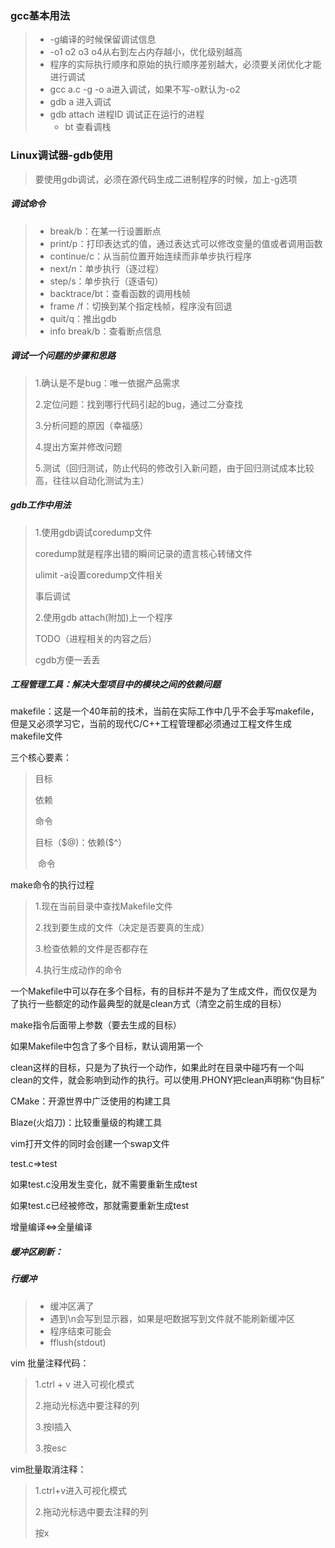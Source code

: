 ### gcc基本用法

> * -g编译的时候保留调试信息
> * -o1 o2 o3 o4从右到左占内存越小，优化级别越高
> * 程序的实际执行顺序和原始的执行顺序差别越大，必须要关闭优化才能进行调试
> * gcc a.c -g -o a进入调试，如果不写-o默认为-o2
> * gdb a 进入调试
> * gdb attach 进程ID 调试正在运行的进程
>   * bt 查看调栈

### Linux调试器-gdb使用

> 要使用gdb调试，必须在源代码生成二进制程序的时候，加上-g选项

##### 调试命令

> * break/b：在某一行设置断点
> * print/p：打印表达式的值，通过表达式可以修改变量的值或者调用函数
> * continue/c：从当前位置开始连续而非单步执行程序
> * next/n：单步执行（逐过程）
> * step/s：单步执行（逐语句）
> * backtrace/bt：查看函数的调用栈帧
> * frame /f：切换到某个指定栈帧，程序没有回退
> * quit/q：推出gdb
> * info break/b：查看断点信息

##### 调试一个问题的步骤和思路

> 1.确认是不是bug：唯一依据产品需求
>
> 2.定位问题：找到哪行代码引起的bug，通过二分查找
>
> 3.分析问题的原因（幸福感）
>
> 4.提出方案并修改问题
>
> 5.测试（回归测试，防止代码的修改引入新问题，由于回归测试成本比较高，往往以自动化测试为主）

##### gdb工作中用法

> 1.使用gdb调试coredump文件
>
>  coredump就是程序出错的瞬间记录的遗言核心转储文件
>
> ulimit -a设置coredump文件相关
>
> 事后调试
>
> 2.使用gdb attach(附加)上一个程序
>
> TODO（进程相关的内容之后）
>
> cgdb方便一丢丢

##### 工程管理工具：解决大型项目中的模块之间的依赖问题

makefile：这是一个40年前的技术，当前在实际工作中几乎不会手写makefile，但是又必须学习它，当前的现代C/C++工程管理都必须通过工程文件生成makefile文件

三个核心要素：

> 目标
>
> 依赖
>
> 命令
>
> 目标（\$@)：依赖(\$^）
>
> ​    	命令

make命令的执行过程

> 1.现在当前目录中查找Makefile文件
>
> 2.找到要生成的文件（决定是否要真的生成）
>
> 3.检查依赖的文件是否都存在
>
> 4.执行生成动作的命令

一个Makefile中可以存在多个目标，有的目标并不是为了生成文件，而仅仅是为了执行一些额定的动作最典型的就是clean方式（清空之前生成的目标）

make指令后面带上参数（要去生成的目标）

如果Makefile中包含了多个目标，默认调用第一个

clean这样的目标，只是为了执行一个动作，如果此时在目录中碰巧有一个叫clean的文件，就会影响到动作的执行。可以使用.PHONY把clean声明称“伪目标”

CMake：开源世界中广泛使用的构建工具

Blaze(火焰刀)：比较重量级的构建工具

vim打开文件的同时会创建一个swap文件

test.c=>test

如果test.c没用发生变化，就不需要重新生成test

如果test.c已经被修改，那就需要重新生成test

增量编译<=>全量编译

##### 缓冲区刷新：

##### 行缓冲

> * 缓冲区满了
> * 遇到\n会写到显示器，如果是吧数据写到文件就不能刷新缓冲区
> * 程序结束可能会
> * fflush(stdout)

vim 批量注释代码：

> 1.ctrl + v 进入可视化模式
>
> 2.拖动光标选中要注释的列
>
> 3.按I插入
>
> 3.按esc

vim批量取消注释：

> 1.ctrl+v进入可视化模式
>
> 2.拖动光标选中要去注释的列
>
> 按x